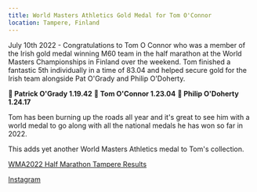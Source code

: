 ```yaml
---
title: World Masters Athletics Gold Medal for Tom O'Connor
location: Tampere, Finland
---
```


July 10th 2022 - Congratulations to Tom O Connor who was a member of the Irish gold medal winning M60 team in the half marathon at the World Masters Championships in Finland over the weekend. Tom finished a fantastic 5th individually in a time of 83.04 and helped secure gold for the Irish team alongside Pat O'Grady and Philip O'Doherty. 
      
<b>🥇 Patrick O'Grady 1.19.42</b>
<b>🥇 Tom O'Connor    1.23.04</b>
<b>🥇 Philip O'Doherty 1.24.17</b>

Tom has been burning up the roads all year and it's great to see him with a world medal to go along with all the national medals he has won so far in 2022.

This adds yet another World Masters Athletics medal to Tom's collection.


<a href="https://resultservice.fi/tulos/sivusto/2022/wmahalfmarathon/?action=show&sarja=TEAMS" target="_blank" rel="noopener noreferrer">WMA2022 Half Marathon Tampere Results</a>

<a href="https://www.instagram.com/p/Cf3Wf7XMg4S/" target="_blank" rel="noopener noreferrer">Instagram</a>
